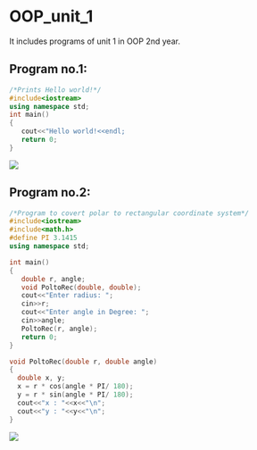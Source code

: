 # OOP_unit_1
It includes programs of unit 1 in OOP 2nd year.

## Program no.1:
```C++
/*Prints Hello world!*/
#include<iostream>
using namespace std;
int main()
{
   cout<<"Hello world!<<endl;
   return 0;
}
```
![](https://media.giphy.com/media/MeJgB3yMMwIaHmKD4z/giphy.gif)
## Program no.2:
```C++
/*Program to covert polar to rectangular coordinate system*/
#include<iostream>
#include<math.h>
#define PI 3.1415
using namespace std;

int main()
{
   double r, angle;
   void PoltoRec(double, double);
   cout<<"Enter radius: ";
   cin>>r;
   cout<<"Enter angle in Degree: ";
   cin>>angle;
   PoltoRec(r, angle);
   return 0;
}

void PoltoRec(double r, double angle)
{
  double x, y;
  x = r * cos(angle * PI/ 180);
  y = r * sin(angle * PI/ 180);
  cout<<"x : "<<x<<"\n";
  cout<<"y : "<<y<<"\n";
}
```
![](https://www.onlinemathlearning.com/image-files/polar-rectangular-coordinates.png)
